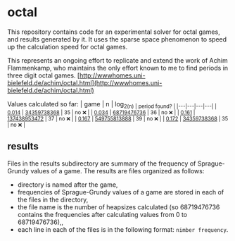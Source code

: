 # octal
This repository contains code for an experimental solver for octal games, and results generated by it.
It uses the sparse space phenomenon to speed up the calculation speed for octal games.

This represents an ongoing effort to replicate and extend the work of Achim Flammenkamp, who maintains the only effort known to me to find periods in three digit octal games.
[http://wwwhomes.uni-bielefeld.de/achim/octal.html](http://wwwhomes.uni-bielefeld.de/achim/octal.html)

Values calculated so far:
| game | n | log<sub>2(n) | period found? |
|---|---|---|---|
| [0.014](results/0.014) | [34359738368](results/0.014/34359738368) | 35 | no :x: |
| [0.034](results/0.034) | [68719476736](results/0.034/68719476736) | 36 | no :x: |
| [0.161](results/0.161) | [137438953472](results/0.161/137438953472) | 37 | no :x: |
| [0.167](results/0.167) | [549755813888](results/0.167/549755813888) | 39 | no :x: |
| [0.172](results/0.172) | [34359738368](results/0.172/34359738368) | 35 | no :x: |

## results
Files in the results subdirectory are summary of the frequency of Sprague-Grundy values of a game.
The results are files organized as follows:
* directory is named after the game,
* frequencies of Sprague-Grundy values of a game are stored in each of the files in the directory,
* the file name is the number of heapsizes calculated (so 68719476736 contains the frequencies after calculating values from 0 to 68719476736),,
* each line in each of the files is in the following format: ```nimber frequency```.
